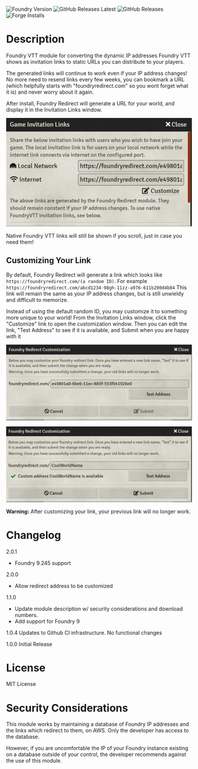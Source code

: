 ![Foundry Version](https://img.shields.io/badge/Foundry-v0.7.9-informational)
![GitHub Releases Latest](https://img.shields.io/github/downloads/JarrettSpiker/FoundryRedirectModule/latest/total) 
![GitHub Releases](https://img.shields.io/github/downloads/JarrettSpiker/FoundryRedirectModule/total)
![Forge Installs](https://img.shields.io/badge/dynamic/json?label=Forge%20Installs&query=package.installs&suffix=%25&url=https%3A%2F%2Fforge-vtt.com%2Fapi%2Fbazaar%2Fpackage%2Ffoundry-redirect&colorB=4aa94a)

# Description
Foundry VTT module for converting the dynamic IP addresses Foundry VTT shows as invitation links to static URLs you can distribute to your players.

The generated links will continue to work even if your IP address changes! No more need to resend links every few weeks, you can bookmark a URL (which helpfully starts with "foundryredirect.com" so you wont forget what it is) and never worry about it again.

After install, Foundry Redirect will generate a URL for your world, and display it in the Invitation Links window.

![invitationUI1](./images/FoundryRedirectScreenshot.png)

Native Foundry VTT links will still be shown if you scroll, just in case you need them!

## Customizing Your Link

By default, Foundry Redirect will generate a link which looks like `https://foundryredirect.com/(a random ID)`. For example `https://foundryredirect.com/abcd1234-98gh-11zz-a976-611b200d4b84` This link will remain the same as your IP address changes, but is still unwieldy and difficult to memorize.

Instead of using the default random ID, you may customize it to something more unique to your world! From the Invitation Links window, click the "Customize" link to open the customization window. Then you can edit the link, "Test Address" to see if it is available, and Submit when you are happy with it

![customizeUI1](./images/FoundryRedirectCustomize1.png)

![customizeUI12](./images/FoundryRedirectCustomize2.png)

**Warning:** After customizing your link, your previous link will no longer work.

# Changelog

2.0.1
 - Foundry 9.245 support

2.0.0
 - Allow redirect address to be customized

1.1.0
 - Update module description w/ security considerations and download numbers. 
 - Add support for Foundry 9

1.0.4 Updates to Github CI infrastructure. No functional changes

1.0.0 Initial Release

# License
MIT License

# Security Considerations

This module works by maintaining a database of Foundry IP addresses and the links which redirect to them, on AWS. Only the developer has access to the database.

However, if you are uncomfortable the IP of your Foundry instance existing on a database outside of your control, the developer recommends against the use of this module.